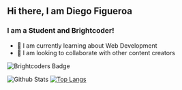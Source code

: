 ## Hi there, I am Diego Figueroa

### I am a Student and Brightcoder!
- 🌱 I am currently learning about Web Development
- 👯 I am looking to collaborate with other content creators

![Brightcoders Badge](https://media.badgr.com/uploads/badges/assertion-lSbP-0G2SiOkFSISV01xRQ.png)

![Github Stats](https://github-readme-stats.vercel.app/api?username=DiegoFigueroa98&count_private=true&show_icons=true)
[![Top Langs](https://github-readme-stats.vercel.app/api/top-langs/?username=DiegoFigueroa98&layout=compact)](https://github.com/DiegoFigueroa98/github-readme-stats)
